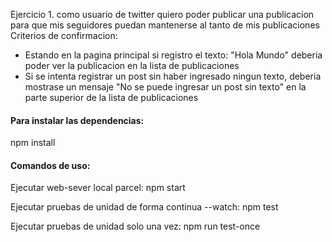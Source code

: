 Ejercicio 1.
como usuario de twitter 
quiero poder publicar una publicacion 
para que mis seguidores puedan mantenerse al tanto de mis publicaciones
Criterios de confirmacion:
- Estando en la pagina principal si registro el texto: "Hola Mundo" deberia poder ver la publicacion en la lista de publicaciones
- Si se intenta registrar un post sin haber ingresado ningun texto, deberia mostrase un mensaje "No se puede ingresar un post sin texto" en la parte superior de la lista de publicaciones
#### Para instalar las dependencias:

npm install

#### Comandos de uso:

Ejecutar web-sever local parcel:
npm start

Ejecutar pruebas de unidad de forma continua --watch:
npm test

Ejecutar pruebas de unidad solo una vez:
npm run test-once
